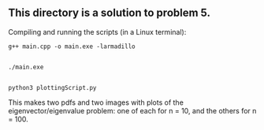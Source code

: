 ## This directory is a solution to problem 5.

Compiling and running the scripts (in a Linux terminal):

	g++ main.cpp -o main.exe -larmadillo


	./main.exe


	python3 plottingScript.py


This makes two pdfs and two images with plots of the eigenvector/eigenvalue problem: one of each for n = 10, and the others for n = 100.
